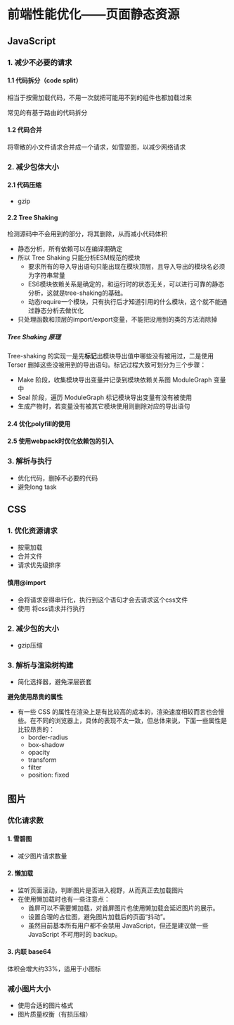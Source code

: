 # 前端性能优化——页面静态资源

## JavaScript

### 1. 减少不必要的请求

#### 1.1 代码拆分（code split）

相当于按需加载代码，不用一次就把可能用不到的组件也都加载过来

常见的有基于路由的代码拆分

#### 1.2 代码合并

将零散的小文件请求合并成一个请求，如雪碧图，以减少网络请求

### 2. 减少包体大小

#### 2.1 代码压缩

- gzip

#### 2.2 Tree Shaking

检测源码中不会用到的部分，将其删除，从而减小代码体积

- 静态分析，所有依赖可以在编译期确定
- 所以 Tree Shaking 只能分析ESM规范的模块
  - 要求所有的导入导出语句只能出现在模块顶层，且导入导出的模块名必须为字符串常量
  - ES6模块依赖关系是确定的，和运行时的状态无关，可以进行可靠的静态分析，这就是tree-shaking的基础。
  - 动态require一个模块，只有执行后才知道引用的什么模块，这个就不能通过静态分析去做优化
- 只处理函数和顶层的import/export变量，不能把没用到的类的方法消除掉

##### Tree Shaking 原理

Tree-shaking 的实现一是先**标记**出模块导出值中哪些没有被用过，二是使用 Terser 删掉这些没被用到的导出语句。标记过程大致可划分为三个步骤：

- Make 阶段，收集模块导出变量并记录到模块依赖关系图 ModuleGraph 变量中
- Seal 阶段，遍历 ModuleGraph 标记模块导出变量有没有被使用
- 生成产物时，若变量没有被其它模块使用则删除对应的导出语句

#### 2.4 优化polyfill的使用

#### 2.5 使用webpack时优化依赖包的引入



### 3. 解析与执行

- 优化代码，删掉不必要的代码
- 避免long task



## CSS

### 1. 优化资源请求

- 按需加载
- 合并文件
- 请求优先级排序

#### 慎用@import

- 会将请求变得串行化，执行到这个语句才会去请求这个css文件
- 使用<link /> 将css请求并行执行



### 2. 减少包的大小

- gzip压缩

### 3. 解析与渲染树构建

- 简化选择器，避免深层嵌套

**避免使用昂贵的属性**

- 有一些 CSS 的属性在渲染上是有比较高的成本的，渲染速度相较而言也会慢些。在不同的浏览器上，具体的表现不太一致，但总体来说，下面一些属性是比较昂贵的：
  - border-radius
  - box-shadow
  - opacity
  - transform
  - filter
  - position: fixed



## 图片

### 优化请求数

#### 1. 雪碧图

- 减少图片请求数量

#### 2. 懒加载

- 监听页面滚动，判断图片是否进入视野，从而真正去加载图片
- 在使用懒加载时也有一些注意点：
  - 首屏可以不需要懒加载，对首屏图片也使用懒加载会延迟图片的展示。
  - 设置合理的占位图，避免图片加载后的页面“抖动”。
  - 虽然目前基本所有用户都不会禁用 JavaScript，但还是建议做一些 JavaScript 不可用时的 backup。

#### 3. 内联 base64

体积会增大约33%，适用于小图标



### 减小图片大小

- 使用合适的图片格式
- 图片质量权衡（有损压缩）

